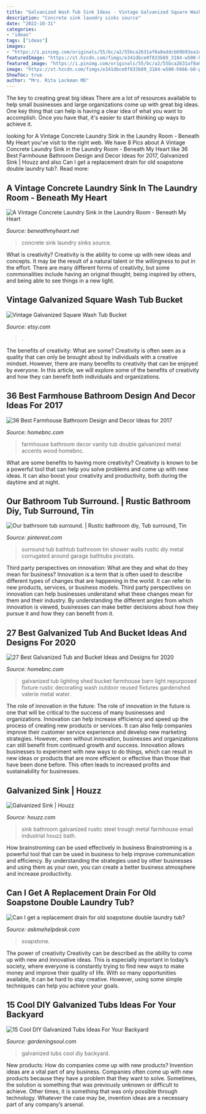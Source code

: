 ```yaml
---
title: "Galvanized Wash Tub Sink Ideas - Vintage Galvanized Square Wash Tub Bucket"
description: "Concrete sink laundry sinks source"
date: "2022-10-31"
categories:
- "ideas"
tags: ["ideas"]
images:
- "https://i.pinimg.com/originals/55/bc/a2/55bca2631af8a0addcb69b93ea1ee671.jpg"
featuredImage: "https://st.hzcdn.com/fimgs/e341dbce0f833b89_3184-w500-h666-b0-p0--rustic-bathroom.jpg"
featured_image: "https://i.pinimg.com/originals/55/bc/a2/55bca2631af8a0addcb69b93ea1ee671.jpg"
image: "https://st.hzcdn.com/fimgs/e341dbce0f833b89_3184-w500-h666-b0-p0--rustic-bathroom.jpg"
ShowToc: true
author: "Mrs. Rita Lockman MD"
---
```



The key to creating great big ideas
There are a lot of resources available to help small businesses and large organizations come up with great big ideas. One key thing that can help is having a clear idea of what you want to accomplish. Once you have that, it's easier to start thinking up ways to achieve it.

	

		
looking for A Vintage Concrete Laundry Sink in the Laundry Room - Beneath My Heart you've visit to the right web. We have 8 Pics about A Vintage Concrete Laundry Sink in the Laundry Room - Beneath My Heart like 36 Best Farmhouse Bathroom Design and Decor Ideas for 2017, Galvanized Sink | Houzz and also Can I get a replacement drain for old soapstone double laundry tub?. Read more:
		
    
## A Vintage Concrete Laundry Sink In The Laundry Room - Beneath My Heart

<img loading=lazy src="http://www.beneathmyheart.net/wp-content/uploads/2016/10/d73cc303f391f7919cb03585256a717e.jpg" onerror="this.onerror=null;this.src='https://tse4.mm.bing.net/th?id=OIP.HCOyMXBjcQI-65FVhopsrwHaLk&amp;pid=15.1';" alt="A Vintage Concrete Laundry Sink in the Laundry Room - Beneath My Heart">

_Source: beneathmyheart.net_

>concrete sink laundry sinks source. 

	

What is creativity?
Creativity is the ability to come up with new ideas and concepts. It may be the result of a natural talent or the willingness to put in the effort. There are many different forms of creativity, but some commonalities include having an original thought, being inspired by others, and being able to see things in a new light.

    
## Vintage Galvanized Square Wash Tub Bucket

<img loading=lazy src="https://img1.etsystatic.com/010/0/6330318/il_570xN.455595219_el0o.jpg" onerror="this.onerror=null;this.src='https://tse2.mm.bing.net/th?id=OIP.poCzk6GfMPxDfdRsdNPPYgHaFU&amp;pid=15.1';" alt="Vintage Galvanized Square Wash Tub Bucket">

_Source: etsy.com_

>. 

	

The benefits of creativity: What are some?
Creativity is often seen as a quality that can only be brought about by individuals with a creative mindset. However, there are many benefits to creativity that can be enjoyed by everyone. In this article, we will explore some of the benefits of creativity and how they can benefit both individuals and organizations.

    
## 36 Best Farmhouse Bathroom Design And Decor Ideas For 2017

<img loading=lazy src="https://cdn.homebnc.com/homeimg/2017/02/16-farmhouse-bathroom-design-decor-ideas-homebnc.jpg" onerror="this.onerror=null;this.src='https://tse4.mm.bing.net/th?id=OIP.Sok8tvRlNvFlIvPI3shvnAHaJ4&amp;pid=15.1';" alt="36 Best Farmhouse Bathroom Design and Decor Ideas for 2017">

_Source: homebnc.com_

>farmhouse bathroom decor vanity tub double galvanized metal accents wood homebnc. 

	

What are some benefits to having more creativity?
Creativity is known to be a powerful tool that can help you solve problems and come up with new ideas. It can also boost your creativity and productivity, both during the daytime and at night.

    
## Our Bathroom Tub Surround. | Rustic Bathroom Diy, Tub Surround, Tin

<img loading=lazy src="https://i.pinimg.com/originals/55/bc/a2/55bca2631af8a0addcb69b93ea1ee671.jpg" onerror="this.onerror=null;this.src='https://tse2.mm.bing.net/th?id=OIP.YL4iYHf5QBVxRy4fL4CwFgDYEg&amp;pid=15.1';" alt="Our bathroom tub surround. | Rustic bathroom diy, Tub surround, Tin">

_Source: pinterest.com_

>surround tub bathtub bathroom tin shower walls rustic diy metal corrugated around garage bathtubs pixstats. 

	

Third party perspectives on innovation: What are they and what do they mean for business?
Innovation is a term that is often used to describe different types of changes that are happening in the world. It can refer to new products, services, or business models. Third party perspectives on innovation can help businesses understand what these changes mean for them and their industry. By understanding the different angles from which innovation is viewed, businesses can make better decisions about how they pursue it and how they can benefit from it.

    
## 27 Best Galvanized Tub And Bucket Ideas And Designs For 2020

<img loading=lazy src="https://homebnc.com/homeimg/2017/08/25-galvanized-tub-bucket-ideas-reused-repurposed-homebnc.jpg" onerror="this.onerror=null;this.src='https://tse4.mm.bing.net/th?id=OIP.w5pgWWogCTtXgYsHQP9alAHaJ3&amp;pid=15.1';" alt="27 Best Galvanized Tub and Bucket Ideas and Designs for 2020">

_Source: homebnc.com_

>galvanized tub lighting shed bucket farmhouse barn light repurposed fixture rustic decorating wash outdoor reused fixtures gardenshed valerie metal water. 

	

The role of innovation in the future:
The role of innovation in the future is one that will be critical to the success of many businesses and organizations. Innovation can help increase efficiency and speed up the process of creating new products or services. It can also help companies improve their customer service experience and develop new marketing strategies.
However, even without innovation, businesses and organizations can still benefit from continued growth and success. Innovation allows businesses to experiment with new ways to do things, which can result in new ideas or products that are more efficient or effective than those that have been done before. This often leads to increased profits and sustainability for businesses.

    
## Galvanized Sink | Houzz

<img loading=lazy src="https://st.hzcdn.com/fimgs/e341dbce0f833b89_3184-w500-h666-b0-p0--rustic-bathroom.jpg" onerror="this.onerror=null;this.src='https://tse3.mm.bing.net/th?id=OIP.AYFYDWGffBIjt2bbUQOENwHaJ3&amp;pid=15.1';" alt="Galvanized Sink | Houzz">

_Source: houzz.com_

>sink bathroom galvanized rustic steel trough metal farmhouse email industrial houzz bath. 

	

How brainstroming can be used effectively in business
Brainstroming is a powerful tool that can be used in business to help improve communication and efficiency. By understanding the strategies used by other businesses and using them as your own, you can create a better business atmosphere and increase productivity.

    
## Can I Get A Replacement Drain For Old Soapstone Double Laundry Tub?

<img loading=lazy src="https://www.askmehelpdesk.com/attachments/plumbing/32044d1279536949-can-get-replacement-drain-old-soapstone-double-laundry-tub-img_1955.jpg" onerror="this.onerror=null;this.src='https://tse3.mm.bing.net/th?id=OIP.o24Q9H4wzm8O8ZLiVajd-QHaJ4&amp;pid=15.1';" alt="Can I get a replacement drain for old soapstone double laundry tub?">

_Source: askmehelpdesk.com_

>soapstone. 

	

The power of creativity
Creativity can be described as the ability to come up with new and innovative ideas. This is especially important in today’s society, where everyone is constantly trying to find new ways to make money and improve their quality of life. With so many opportunities available, it can be hard to stay creative. However, using some simple techniques can help you achieve your goals.

    
## 15 Cool DIY Galvanized Tubs Ideas For Your Backyard

<img loading=lazy src="http://gardeningsoul.com/wp-content/uploads/2017/10/13-33.jpg" onerror="this.onerror=null;this.src='https://tse2.mm.bing.net/th?id=OIP.cv46R0mGDqKfqBffdcO7nQHaLO&amp;pid=15.1';" alt="15 Cool DIY Galvanized Tubs Ideas For Your Backyard">

_Source: gardeningsoul.com_

>galvanized tubs cool diy backyard. 

	

New products: How do companies come up with new products?
Invention ideas are a vital part of any business. Companies often come up with new products because they have a problem that they want to solve. Sometimes, the solution is something that was previously unknown or difficult to achieve. Other times, it is something that was only possible through technology. Whatever the case may be, invention ideas are a necessary part of any company’s arsenal.

